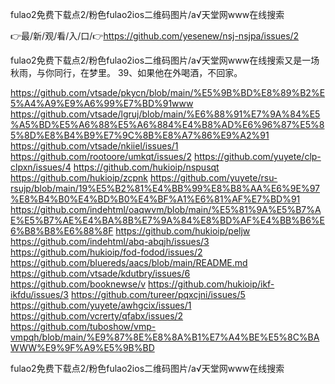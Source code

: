 fulao2免费下载点2/粉色fulao2ios二维码图片/а√天堂网www在线搜索

👉最/新/观/看/入/口/👉https://github.com/yesenew/nsj-nsjpa/issues/2

fulao2免费下载点2/粉色fulao2ios二维码图片/а√天堂网www在线搜索又是一场秋雨，与你同行，在梦里。
	39、如果他在外喝酒，不回家。


https://github.com/vtsade/pkycn/blob/main/%E5%9B%BD%E8%89%B2%E5%A4%A9%E9%A6%99%E7%BD%91www
https://github.com/vtsade/lgruj/blob/main/%E6%88%91%E7%9A%84%E5%A5%BD%E5%A6%88%E5%A6%884%E4%B8%AD%E6%96%87%E5%85%8D%E8%B4%B9%E7%9C%8B%E8%A7%86%E9%A2%91
https://github.com/vtsade/nkiiel/issues/1
https://github.com/rootoore/umkqt/issues/2
https://github.com/yuyete/clp-clpxn/issues/4
https://github.com/hukioip/nspusqt
https://github.com/hukioip/zcpnk
https://github.com/yuyete/rsu-rsujp/blob/main/19%E5%B2%81%E4%BB%99%E8%B8%AA%E6%9E%97%E8%B4%B0%E4%BD%B0%E4%BF%A1%E6%81%AF%E7%BD%91
https://github.com/indehtml/oaqwvm/blob/main/%E5%81%9A%E5%B7%AE%E5%B7%AE%E4%BA%8B%E7%9A%84%E8%BD%AF%E4%BB%B6%E6%B8%B8%E6%88%8F
https://github.com/hukioip/peljw
https://github.com/indehtml/abq-abqjh/issues/3
https://github.com/hukioip/fod-fodod/issues/2
https://github.com/bluereds/aacs/blob/main/README.md
https://github.com/vtsade/kdutbry/issues/6
https://github.com/booknewse/v
https://github.com/hukioip/ikf-ikfdu/issues/3
https://github.com/tureer/pqxcjni/issues/5
https://github.com/yuyete/awhgcix/issues/1
https://github.com/vcrerty/qfabx/issues/2
https://github.com/tuboshow/vmp-vmpqh/blob/main/%E9%87%8E%E8%8A%B1%E7%A4%BE%E5%8C%BAWWW%E9%9F%A9%E5%9B%BD

fulao2免费下载点2/粉色fulao2ios二维码图片/а√天堂网www在线搜索
